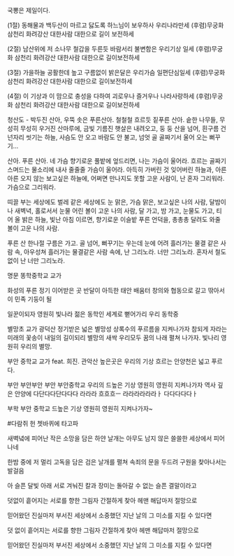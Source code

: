 국뽕은 제일이다.

(1절)
동해물과 백두산이 마르고 닳도록
하느님이 보우하사 우리나라만세
(후렴)무궁화 삼천리 화려강산 대한사람 대한으로 길이 보전하세

(2절)
남산위에 저 소나무 철갑을 두른듯
바람서리 불변함은 우리기상 일세
(후렴)무궁화 삼천리 화려강산 대한사람 대한으로 길이보전하세

(3절)
가을하늘 공활한데 높고 구름없이 
밝은달은 우리가슴 일편단심일세
(후렴)무궁화 삼천리 화려강산 대한사람 대한으로 길이보전하세

(4절)
이 기상과 이 맘으로 충성을 다하여
괴로우나 즐거우나 나라사랑하세
(후렴)무궁화 삼천리 화려강산 대한사람 대한으로 길이보전하세

청산도 - 박두진 
산아, 우뚝 솟은 푸른산아. 철철철 흐르듯 짙푸른 산아.
숱한 나무들, 무성히 무성히 우거진 산마루에, 금빛
기름진 햇살은 내려오고, 둥 둥 산을 넘어, 흰구름 건넌자리
씻기는 하늘, 사슴도 안 오고 바람도 안 불고, 넘엇 골
골짜기서 울어 오는 뻐꾸기...

산아. 푸른 산아.  네 가슴 향기로운 풀밭에 엎드리면,
나는 가슴이 울어라. 흐르는 골짜기 스며드는 물소리에
내사 줄줄줄 가슴이 울어라. 아득히 가버린 것 잊어버린
하늘과, 아른 아른 오지 않는 보고싶은 하늘에, 어쩌면
만나지도 못할 고운 사람이, 난 혼자 그리워라.
가슴으로 그리워라.


띠끌 부는 세상에도 벌레 같은 세상에도 눈 맑은, 가슴 맑은,
보고싶은 나의 사람, 달밤이나 새벽녁, 홀로서서 눈물 어린
볼이 고운 나의 사람, 달 가고, 밤 가고, 눈물도 가고,
티어 올 밝은 하늘, 빛난 아침 이르면, 향기로운 이슬밭
푸른 언덕을, 총총총 달려도 와줄 볼이 고운 나의 사람.

푸른 산 한나절 구름은 가고. 골 넘어, 뻐꾸기는 우는데
눈에 어려 흘러가는 물결 같은 사람 속, 아우성쳐 흘러가는
물결같은 사람 속에, 난 그리노라.
너만 그리노라. 혼자서 철도 없이 난 너만 그리노라.

명문 똥학중학교 교가

화성의 푸른 정기 이어받은 곳
반달이 아득한 태안 배움터
창의와 협동으로 갈고
딲아서 이 민족 기둥이 될

일꾼이되자
영원히 빛나라 젊은 동학인
세계로 뻗어가리 
우리 동학중

별망초 교가
광덕산 정기받은 넓은 별망성
상록수의 푸르름을 지켜나가자
참되게 자라는 미래의 꽃송이
내일의 길이되리 별망의 새싹
우리모두 꿈의 나래 펼쳐 나가자.
빛나리 영원히 우리의 별망.

부안 중학교 교가 feat. 희진.
관악산 높은곳은 우리의 기상 
흐르는 안양천은 넓고 푸르다.

부안 부안부안 부안 부안중학교 우리의 드높은 기상 
영원히 영원히 지켜나가자
역사 깊은 안양에 다단다다단다다다 라라라
흐흐흐ㅡ 라라라라라라ㅏ 다다다다다ㅏ


부왁 부안 중학교 드높은 기상 영원히 영원히 지켜나가자~

#다람쥐 헌 쳇바퀴에 타고파

새벽녘에 피어난 작은 소망을 담은 하얀 날개는
아무도 남지 않은 쓸쓸한 세상에서 피어나네

한밤 중에 저 멀리 고독을 담은 검은 날개를 펼쳐
속죄의 문을 두드려 구원을 찾아나서는 발걸음

아 슬픈 달빛 아래 서로 겨눠진 칼과 장미는
돌아갈 수 없는 슬픈 결말이라고

덧없이 흩어지는 서로를 향한 그림자
간절하게 찾아 헤맨 해답마저 절망으로

믿어왔던 진실마저 부서진 세상에서
소중했던 지난 날의 그 미소를 지킬 수 있다면

덧 없이 흩어지는 서로를 향한 그림자
간절하게 찾아 헤맨 해답마저 절망으로

믿어왔던 진실마저 부서진 세상에서
소중했던 지난 날의 그 미소를 지킬 수 있다면
